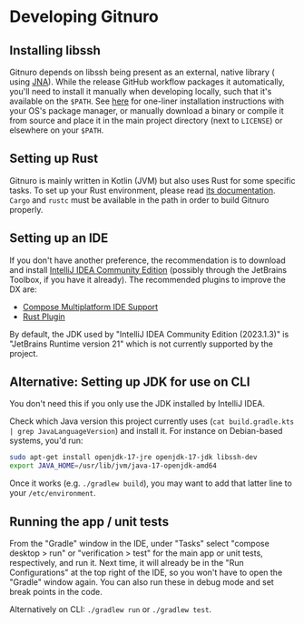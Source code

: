 # Developing Gitnuro

## Installing libssh

Gitnuro depends on libssh being present as an external, native library (
using [JNA](https://github.com/java-native-access/jna)).
While the release GitHub workflow packages it automatically, you'll need to install it manually when developing locally,
such that it's available on the `$PATH`. See [here](https://www.libssh.org/get-it/) for one-liner installation
instructions with your OS's package manager, or manually download a binary or compile it from source and place it in the
main project directory (next to `LICENSE`) or elsewhere on your `$PATH`.

## Setting up Rust

Gitnuro is mainly written in Kotlin (JVM) but also uses Rust for some specific tasks. To set up your Rust environment, 
please read [its documentation](https://www.rust-lang.org/). `Cargo` and `rustc` must be available in the path in order to build Gitnuro properly.

## Setting up an IDE

If you don't have another preference, the recommendation is to download and install
[IntelliJ IDEA Community Edition](https://www.jetbrains.com/idea/download/)
(possibly through the JetBrains Toolbox, if you have it already). The recommended plugins to improve the DX are:

- [Compose Multiplatform IDE Support](https://plugins.jetbrains.com/plugin/16541-compose-multiplatform-ide-support)
- [Rust Plugin](https://plugins.jetbrains.com/plugin/8182-rust)

By default, the JDK used by "IntelliJ IDEA Community Edition (2023.1.3)" is "JetBrains Runtime version 21" which is not currently supported by the project.

## Alternative: Setting up JDK for use on CLI

You don't need this if you only use the JDK installed by IntelliJ IDEA.

Check which Java version this project currently uses (`cat build.gradle.kts | grep JavaLanguageVersion`) and install it.
For instance on Debian-based systems, you'd run:

```bash
sudo apt-get install openjdk-17-jre openjdk-17-jdk libssh-dev
export JAVA_HOME=/usr/lib/jvm/java-17-openjdk-amd64
```

Once it works (e.g. `./gradlew build`), you may want to add that latter line to your `/etc/environment`.

## Running the app / unit tests

From the "Gradle" window in the IDE, under "Tasks" select "compose desktop > run" or "verification > test"
for the main app or unit tests, respectively, and run it.
Next time, it will already be in the "Run Configurations" at the top right of the IDE, so you
won't have to open the "Gradle" window again.
You can also run these in debug mode and set break points in the code.

Alternatively on CLI: `./gradlew run` or `./gradlew test`.
